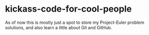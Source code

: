 kickass-code-for-cool-people
============================

As of now this is mostly just a spot to store my Project-Euler problem solutions, and also learn a little about Git and GitHub.